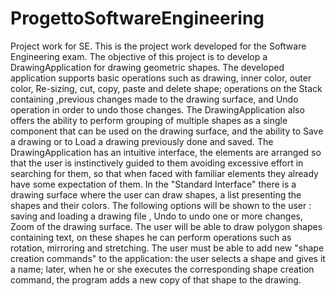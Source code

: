 # ProgettoSoftwareEngineering
Project work for SE. This is the project work developed for the Software Engineering exam. The objective of this project
is to develop a DrawingApplication for drawing geometric shapes. The developed application supports basic operations such
as drawing, inner color, outer color, Re-sizing, cut, copy, paste and delete shape; operations on the Stack containing
,previous changes made to the drawing surface, and Undo operation in order to undo those changes. The DrawingApplication
also offers the ability to perform grouping of multiple shapes as a single component that can be used on the drawing
surface, and the ability to Save a drawing or to Load a drawing previously done and saved. The DrawingApplication has
an intuitive interface, the elements are arranged so that the user is instinctively guided to them avoiding excessive
effort in searching for them, so that when faced with familiar elements they already have some expectation of them.
In the "Standard Interface" there is a drawing surface where the user can draw shapes, a list presenting the shapes
and their colors. The following options will be shown to the user : saving and loading a drawing file , Undo to undo
one or more changes, Zoom of the drawing surface. The user will be able to draw polygon shapes containing text, on these
shapes he can perform operations such as rotation, mirroring and stretching. The user must be able to add new
"shape creation commands" to the application: the user selects a shape and gives it a name; later, when he or she executes
the corresponding shape creation command, the program adds a new copy of that shape to the drawing. 
